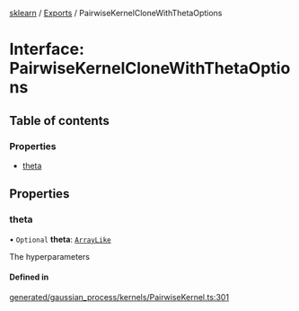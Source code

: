 [sklearn](../readme.md) / [Exports](../modules.md) / PairwiseKernelCloneWithThetaOptions

# Interface: PairwiseKernelCloneWithThetaOptions

## Table of contents

### Properties

- [theta](PairwiseKernelCloneWithThetaOptions.md#theta)

## Properties

### theta

• `Optional` **theta**: [`ArrayLike`](../modules.md#arraylike)

The hyperparameters

#### Defined in

[generated/gaussian_process/kernels/PairwiseKernel.ts:301](https://github.com/transitive-bullshit/scikit-learn-ts/blob/367336a/packages/sklearn/src/generated/gaussian_process/kernels/PairwiseKernel.ts#L301)
